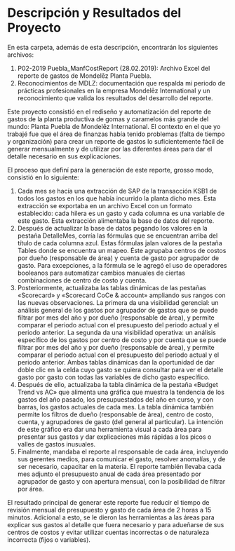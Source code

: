 # Descripción y Resultados del Proyecto

En esta carpeta, además de esta descripción, encontrarán los siguientes archivos:

1. P02-2019 Puebla_ManfCostReport (28.02.2019): Archivo Excel del reporte de gastos de Mondelēz Planta Puebla.
2. Reconocimientos de MDLZ: documentación que respalda mi periodo de prácticas profesionales en la empresa Mondelēz International y un reconocimiento que valida los resultados del desarrollo del reporte.

Este proyecto consistió en el rediseño y automatización del reporte de gastos de la planta productiva de gomas y caramelos más grande del mundo: Planta Puebla de Mondelēz International. El contexto en el que yo trabajé fue que el área de finanzas había tenido problemas (falta de tiempo y organización) para crear un reporte de gastos lo suficientemente fácil de generar mensualmente y de utilizar por las diferentes áreas para dar el detalle necesario en sus explicaciones.

El proceso que definí para la generación de este reporte, grosso modo, consistió en lo siguiente:

1. Cada mes se hacía una extracción de SAP de la transacción KSB1 de todos los gastos en los que había incurrido la planta dicho mes. Esta extracción se exportaba en un archivo Excel con un formato establecido: cada hilera es un gasto y cada columna es una variable de este gasto. Esta extracción alimentaba la base de datos del reporte.
2. Después de actualizar la base de datos pegando los valores en la pestaña DetalleMes, corría las fórmulas que se encuentran arriba del título de cada columna azul. Estas fórmulas jalan valores de la pestaña Tables donde se encuentra un mapeo. Éste agrupaba centros de costos por dueño (responsable de área) y cuenta de gasto por agrupador de gasto. Para excepciones, a la fórmula se le agregó el uso de operadores booleanos para automatizar cambios manuales de ciertas combinaciones de centro de costo y cuenta.
3. Posteriormente, actualizaba las tablas dinámicas de las pestañas «Scorecard» y «Scorecard CoCe & account» ampliando sus rangos con las nuevas observaciones. La primera da una visibilidad gerencial: un análisis general de los gastos por agrupador de gastos que se puede filtrar por mes del año y por dueño (responsable de área), y permite comparar el periodo actual con el presupuesto del periodo actual y el periodo anterior. La segunda da una visibilidad operativa: un análisis específico de los gastos por centro de costo y por cuenta que se puede filtrar por mes del año y por dueño (responsable de área), y permite comparar el periodo actual con el presupuesto del periodo actual y el periodo anterior. Ambas tablas dinámicas dan la oportunidad de dar doble clic en la celda cuyo gasto se quiera consultar para ver el detalle gasto por gasto con todas las variables de dicho gasto específico.
4. Después de ello, actualizaba la tabla dinámica de la pestaña «Budget Trend vs AC» que alimenta una gráfica que muestra la tendencia de los gastos del año pasado, los presupuestados del año en curso, y con barras, los gastos actuales de cada mes. La tabla dinámica también permite los filtros de dueño (responsable de área), centro de costo, cuenta, y agrupadores de gasto (del general al particular). La intención de este gráfico era dar una herramienta visual a cada área para presentar sus gastos y dar explicaciones más rápidas a los picos o valles de gastos inusuales.
5. Finalmente, mandaba el reporte al responsable de cada área, incluyendo sus gerentes medios, para comunicar el gasto, resolver anomalías, y de ser necesario, capacitar en la materia. El reporte también llevaba cada mes adjunto el presupuesto anual de cada área presentado por agrupador de gasto y con apertura mensual, con la posibilidad de filtrar por área.

El resultado principal de generar este reporte fue reducir el tiempo de revisión mensual de presupuesto y gasto de cada área de 2 horas a 15 minutos. Adicional a esto, se le dieron las herramientas a las áreas para explicar sus gastos al detalle que fuera necesario y para adueñarse de sus centros de costos y evitar utilizar cuentas incorrectas o de naturaleza incorrecta (fijos o variables).
